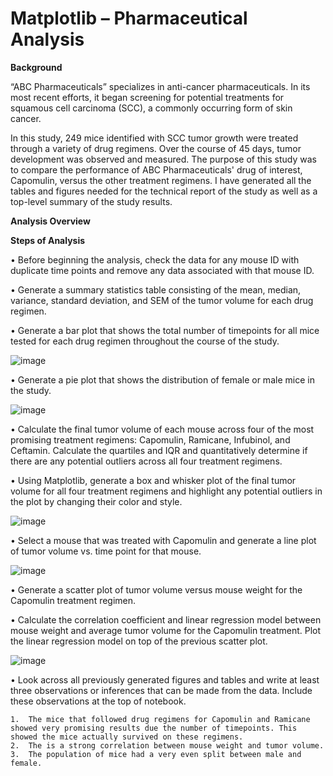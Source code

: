 # Matplotlib – Pharmaceutical Analysis

**Background**

“ABC Pharmaceuticals” specializes in anti-cancer pharmaceuticals. In its most recent efforts, it began screening for potential treatments for squamous cell carcinoma (SCC), a commonly occurring form of skin cancer.

In this study, 249 mice identified with SCC tumor growth were treated through a variety of drug regimens. Over the course of 45 days, tumor development was observed and measured. The purpose of this study was to compare the performance of ABC Pharmaceuticals' drug of interest, Capomulin, versus the other treatment regimens. 
I have generated all the tables and figures needed for the technical report of the study as well as a top-level summary of the study results.

**Analysis Overview**

**Steps of Analysis**

•	Before beginning the analysis, check the data for any mouse ID with duplicate time points and remove any data associated with that mouse ID.

•	Generate a summary statistics table consisting of the mean, median, variance, standard deviation, and SEM of the tumor volume for each drug regimen.

•	Generate a bar plot that shows the total number of timepoints for all mice tested for each drug regimen throughout the course of the study.

![image](https://user-images.githubusercontent.com/87212158/148699321-cc8bd6ff-fbb9-4d41-b0f5-4d0738efd012.png)

•	Generate a pie plot that shows the distribution of female or male mice in the study.

![image](https://user-images.githubusercontent.com/87212158/148699353-0b48e872-c959-4c08-9b09-7489f3d99adb.png)

•	Calculate the final tumor volume of each mouse across four of the most promising treatment regimens: Capomulin, Ramicane, Infubinol, and Ceftamin. Calculate the quartiles and IQR and quantitatively determine if there are any potential outliers across all four treatment regimens.

•	Using Matplotlib, generate a box and whisker plot of the final tumor volume for all four treatment regimens and highlight any potential outliers in the plot by changing their color and style.

![image](https://user-images.githubusercontent.com/87212158/148699359-ec1a289b-54f1-4863-989c-4f0c69fb2c19.png)

•	Select a mouse that was treated with Capomulin and generate a line plot of tumor volume vs. time point for that mouse.

![image](https://user-images.githubusercontent.com/87212158/148699365-f6bb1600-d0c5-41b1-8ae9-94090a0404cf.png)

•	Generate a scatter plot of tumor volume versus mouse weight for the Capomulin treatment regimen.

•	Calculate the correlation coefficient and linear regression model between mouse weight and average tumor volume for the Capomulin treatment. Plot the linear regression model on top of the previous scatter plot.

![image](https://user-images.githubusercontent.com/87212158/148699386-7df77c11-15e4-4be0-bf9d-a8d2f6108084.png)

•	Look across all previously generated figures and tables and write at least three observations or inferences that can be made from the data. Include these observations at the top of notebook.

    1.	The mice that followed drug regimens for Capomulin and Ramicane showed very promising results due the number of timepoints. This showed the mice actually survived on these regimens. 
    2.	The is a strong correlation between mouse weight and tumor volume.
    3.	The population of mice had a very even split between male and female. 


